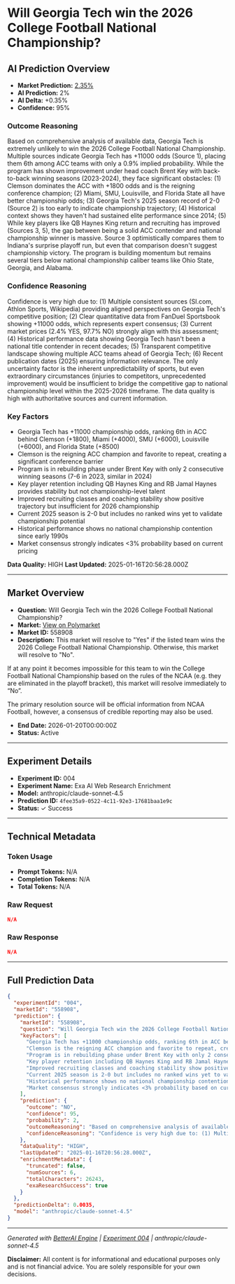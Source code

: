 # Will Georgia Tech win the 2026 College Football National Championship?

## AI Prediction Overview

- **Market Prediction:** [2.35%](https://polymarket.com/event/college-football-champion-2026-684/will-georgia-tech-win-the-2026-college-football-national-championship)
- **AI Prediction:** 2%
- **AI Delta:** +0.35%
- **Confidence:** 95%

### Outcome Reasoning
Based on comprehensive analysis of available data, Georgia Tech is extremely unlikely to win the 2026 College Football National Championship. Multiple sources indicate Georgia Tech has +11000 odds (Source 1), placing them 6th among ACC teams with only a 0.9% implied probability. While the program has shown improvement under head coach Brent Key with back-to-back winning seasons (2023-2024), they face significant obstacles: (1) Clemson dominates the ACC with +1800 odds and is the reigning conference champion; (2) Miami, SMU, Louisville, and Florida State all have better championship odds; (3) Georgia Tech's 2025 season record of 2-0 (Source 2) is too early to indicate championship trajectory; (4) Historical context shows they haven't had sustained elite performance since 2014; (5) While key players like QB Haynes King return and recruiting has improved (Sources 3, 5), the gap between being a solid ACC contender and national championship winner is massive. Source 3 optimistically compares them to Indiana's surprise playoff run, but even that comparison doesn't suggest championship victory. The program is building momentum but remains several tiers below national championship caliber teams like Ohio State, Georgia, and Alabama.

### Confidence Reasoning
Confidence is very high due to: (1) Multiple consistent sources (SI.com, Athlon Sports, Wikipedia) providing aligned perspectives on Georgia Tech's competitive position; (2) Clear quantitative data from FanDuel Sportsbook showing +11000 odds, which represents expert consensus; (3) Current market prices (2.4% YES, 97.7% NO) strongly align with this assessment; (4) Historical performance data showing Georgia Tech hasn't been a national title contender in recent decades; (5) Transparent competitive landscape showing multiple ACC teams ahead of Georgia Tech; (6) Recent publication dates (2025) ensuring information relevance. The only uncertainty factor is the inherent unpredictability of sports, but even extraordinary circumstances (injuries to competitors, unprecedented improvement) would be insufficient to bridge the competitive gap to national championship level within the 2025-2026 timeframe. The data quality is high with authoritative sources and current information.

### Key Factors
- Georgia Tech has +11000 championship odds, ranking 6th in ACC behind Clemson (+1800), Miami (+4000), SMU (+6000), Louisville (+6000), and Florida State (+8500)
- Clemson is the reigning ACC champion and favorite to repeat, creating a significant conference barrier
- Program is in rebuilding phase under Brent Key with only 2 consecutive winning seasons (7-6 in 2023, similar in 2024)
- Key player retention including QB Haynes King and RB Jamal Haynes provides stability but not championship-level talent
- Improved recruiting classes and coaching stability show positive trajectory but insufficient for 2026 championship
- Current 2025 season is 2-0 but includes no ranked wins yet to validate championship potential
- Historical performance shows no national championship contention since early 1990s
- Market consensus strongly indicates <3% probability based on current pricing

**Data Quality:** HIGH
**Last Updated:** 2025-01-16T20:56:28.000Z

---

## Market Overview

- **Question:** Will Georgia Tech win the 2026 College Football National Championship?
- **Market:** [View on Polymarket](https://polymarket.com/event/college-football-champion-2026-684/will-georgia-tech-win-the-2026-college-football-national-championship)
- **Market ID:** 558908
- **Description:** This market will resolve to "Yes" if the listed team wins the 2026 College Football National Championship. Otherwise, this market will resolve to "No".

If at any point it becomes impossible for this team to win the College Football National Championship based on the rules of the NCAA (e.g. they are eliminated in the playoff bracket), this market will resolve immediately to “No”.

The primary resolution source will be official information from NCAA Football, however, a consensus of credible reporting may also be used.
- **End Date:** 2026-01-20T00:00:00Z
- **Status:** Active

---

## Experiment Details

- **Experiment ID:** 004
- **Experiment Name:** Exa AI Web Research Enrichment
- **Model:** anthropic/claude-sonnet-4.5
- **Prediction ID:** `4fee35a9-0522-4c11-92e3-17681baa1e9c`
- **Status:** ✓ Success


---

## Technical Metadata

### Token Usage
- **Prompt Tokens:** N/A
- **Completion Tokens:** N/A
- **Total Tokens:** N/A

### Raw Request
```json
N/A
```

### Raw Response
```json
N/A
```

---

## Full Prediction Data

```json
{
  "experimentId": "004",
  "marketId": "558908",
  "prediction": {
    "marketId": "558908",
    "question": "Will Georgia Tech win the 2026 College Football National Championship?",
    "keyFactors": [
      "Georgia Tech has +11000 championship odds, ranking 6th in ACC behind Clemson (+1800), Miami (+4000), SMU (+6000), Louisville (+6000), and Florida State (+8500)",
      "Clemson is the reigning ACC champion and favorite to repeat, creating a significant conference barrier",
      "Program is in rebuilding phase under Brent Key with only 2 consecutive winning seasons (7-6 in 2023, similar in 2024)",
      "Key player retention including QB Haynes King and RB Jamal Haynes provides stability but not championship-level talent",
      "Improved recruiting classes and coaching stability show positive trajectory but insufficient for 2026 championship",
      "Current 2025 season is 2-0 but includes no ranked wins yet to validate championship potential",
      "Historical performance shows no national championship contention since early 1990s",
      "Market consensus strongly indicates <3% probability based on current pricing"
    ],
    "prediction": {
      "outcome": "NO",
      "confidence": 95,
      "probability": 2,
      "outcomeReasoning": "Based on comprehensive analysis of available data, Georgia Tech is extremely unlikely to win the 2026 College Football National Championship. Multiple sources indicate Georgia Tech has +11000 odds (Source 1), placing them 6th among ACC teams with only a 0.9% implied probability. While the program has shown improvement under head coach Brent Key with back-to-back winning seasons (2023-2024), they face significant obstacles: (1) Clemson dominates the ACC with +1800 odds and is the reigning conference champion; (2) Miami, SMU, Louisville, and Florida State all have better championship odds; (3) Georgia Tech's 2025 season record of 2-0 (Source 2) is too early to indicate championship trajectory; (4) Historical context shows they haven't had sustained elite performance since 2014; (5) While key players like QB Haynes King return and recruiting has improved (Sources 3, 5), the gap between being a solid ACC contender and national championship winner is massive. Source 3 optimistically compares them to Indiana's surprise playoff run, but even that comparison doesn't suggest championship victory. The program is building momentum but remains several tiers below national championship caliber teams like Ohio State, Georgia, and Alabama.",
      "confidenceReasoning": "Confidence is very high due to: (1) Multiple consistent sources (SI.com, Athlon Sports, Wikipedia) providing aligned perspectives on Georgia Tech's competitive position; (2) Clear quantitative data from FanDuel Sportsbook showing +11000 odds, which represents expert consensus; (3) Current market prices (2.4% YES, 97.7% NO) strongly align with this assessment; (4) Historical performance data showing Georgia Tech hasn't been a national title contender in recent decades; (5) Transparent competitive landscape showing multiple ACC teams ahead of Georgia Tech; (6) Recent publication dates (2025) ensuring information relevance. The only uncertainty factor is the inherent unpredictability of sports, but even extraordinary circumstances (injuries to competitors, unprecedented improvement) would be insufficient to bridge the competitive gap to national championship level within the 2025-2026 timeframe. The data quality is high with authoritative sources and current information."
    },
    "dataQuality": "HIGH",
    "lastUpdated": "2025-01-16T20:56:28.000Z",
    "enrichmentMetadata": {
      "truncated": false,
      "numSources": 6,
      "totalCharacters": 26243,
      "exaResearchSuccess": true
    }
  },
  "predictionDelta": 0.0035,
  "model": "anthropic/claude-sonnet-4.5"
}
```

---

*Generated with [BetterAI Engine](https://github.com/better-labs/betteraiengine) | [Experiment 004](https://github.com/better-labs/prediction-history/tree/main/exp004) | anthropic/claude-sonnet-4.5*

**Disclaimer:** All content is for informational and educational purposes only and is not financial advice. You are solely responsible for your own decisions.

